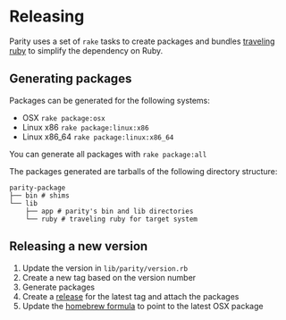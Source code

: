 Releasing
=========

Parity uses a set of `rake` tasks to create packages and bundles [traveling
ruby][traveling_ruby] to simplify the dependency on Ruby.

Generating packages
-------------------

Packages can be generated for the following systems:

* OSX `rake package:osx`
* Linux x86 `rake package:linux:x86`
* Linux x86_64 `rake package:linux:x86_64`

You can generate all packages with `rake package:all`

[traveling_ruby]: https://github.com/phusion/traveling-ruby

The packages generated are tarballs of the following directory structure:

    parity-package
    ├── bin # shims
    └── lib
        ├── app # parity's bin and lib directories
        └── ruby # traveling ruby for target system

Releasing a new version
-----------------------

1. Update the version in `lib/parity/version.rb`
1. Create a new tag based on the version number
1. Generate packages
1. Create a [release] for the latest tag and attach the packages
1. Update the [homebrew formula] to point to the latest OSX package

[homebrew formula]: https://github.com/thoughtbot/homebrew-formulae/blob/master/Formula/parity.rb
[release]: https://github.com/croaky/parity/releases

